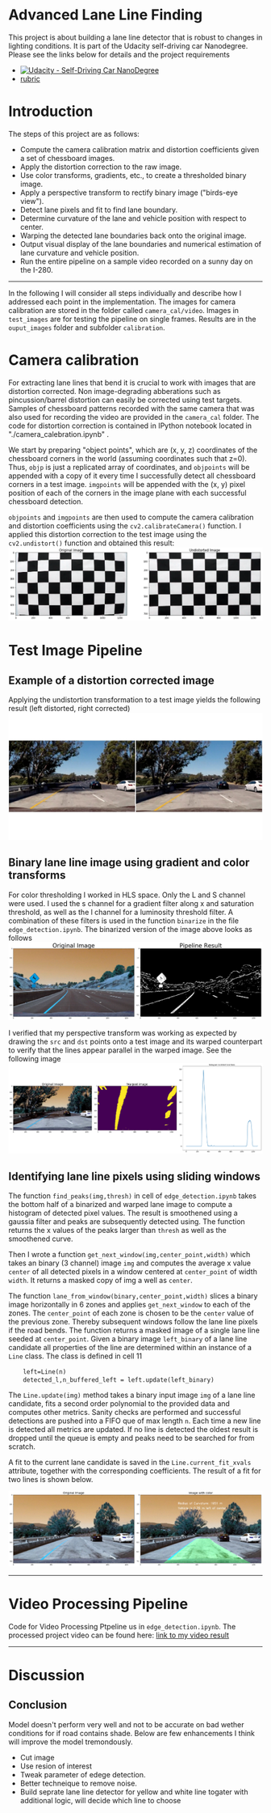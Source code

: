 # Advanced Lane Line Finding

This project is about building a lane line detector that is robust to changes in lighting conditions. 
It is part of the Udacity self-driving car Nanodegree. Please see the links below for details and the project requirements

* [![Udacity - Self-Driving Car NanoDegree](https://s3.amazonaws.com/udacity-sdc/github/shield-carnd.svg)](http://www.udacity.com/drive)
* [rubric](https://review.udacity.com/#!/rubrics/571/view)

# Introduction
The steps of this project are as follows:  

* Compute the camera calibration matrix and distortion coefficients given a set of chessboard images.
* Apply the distortion correction to the raw image.  
* Use color transforms, gradients, etc., to create a thresholded binary image.
* Apply a perspective transform to rectify binary image ("birds-eye view"). 
* Detect lane pixels and fit to find lane boundary.
* Determine curvature of the lane and vehicle position with respect to center.
* Warping the detected lane boundaries back onto the original image.
* Output visual display of the lane boundaries and numerical estimation of lane curvature and vehicle position.
* Run the entire pipeline on a sample video recorded on a sunny day on the I-280. 

---
[//]: # (Image References)

[image1]: ./output_images/test_calibration.png "Undistorted"
[image2]: ./output_images/undistort_image.jpg "Undistorted"
[image3]: ./output_images/binary.png "Binary Example"
[image4]: ./output_images/roi.png "Region of interest"
[image5]: ./output_images/project_lines.png "Projected lines"


In the following I will consider all steps individually and describe how I addressed each point in the implementation. 
The images for camera calibration are stored in the folder called `camera_cal/video`.  Images in `test_images` are for testing the pipeline on single frames.  Results are in the  `ouput_images` folder and subfolder `calibration`.

# Camera calibration 

For extracting lane lines that bend it is crucial to work with images that are distortion corrected. Non image-degrading abberations such as pincussion/barrel distortion can easily be corrected using test targets. Samples of chessboard patterns recorded with the same camera that was also used for recording the video are provided in the `camera_cal` folder. 
The code for distortion correction is contained in IPython notebook located in "./camera_calebration.ipynb" .  

We start by preparing "object points", which are (x, y, z) coordinates of the chessboard corners in the world (assuming coordinates such that z=0).  Thus, `objp` is just a replicated array of coordinates, and `objpoints` will be appended with a copy of it every time I successfully detect all chessboard corners in a test image.  `imgpoints` will be appended with the (x, y) pixel position of each of the corners in the image plane with each successful chessboard detection.  

`objpoints` and `imgpoints` are then used to compute the camera calibration and distortion coefficients using the `cv2.calibrateCamera()` function. I applied this distortion correction to the test image using the `cv2.undistort()` function and obtained this result: 
![Undistort][image1]

# Test Image Pipeline

## Example of a distortion corrected image
Applying the undistortion transformation to a test image yields the following result (left distorted, right corrected)
![Undistort][image2]
## Binary lane line image using gradient and color transforms

For color thresholding I worked in HLS space. Only the L and S channel were used. I used the s channel for a gradient filter along x and saturation threshold, as well as the l channel for a luminosity threshold filter. A combination of these filters
is used in the function `binarize` in the file `edge_detection.ipynb`. The binarized version of the image above looks as follows
![Binarized image][image3]


I verified that my perspective transform was working as expected by drawing the `src` and `dst` points onto a test image and its warped counterpart to verify that the lines appear parallel in the warped image. See the following image
![alt text][image4]

## Identifying lane line pixels using sliding windows
The function `find_peaks(img,thresh)` in cell of `edge_detection.ipynb` takes the bottom half of a binarized and warped lane image to compute a histogram of detected pixel values. The result is smoothened using a gaussia filter and peaks are subsequently detected using. The function returns the x values of the peaks larger than `thresh` as well as the smoothened curve. 

Then I wrote a function `get_next_window(img,center_point,width)` which takes an binary (3 channel) image `img` and computes the average x value `center` of all detected pixels in a window centered at `center_point` of width `width`. It returns a masked copy of img a well as `center`.

The function `lane_from_window(binary,center_point,width)` slices a binary image horizontally in 6 zones and applies `get_next_window`  to each of the zones. The `center_point` of each zone is chosen to be the `center` value of the previous zone. Thereby subsequent windows follow the lane line pixels if the road bends. The function returns a masked image of a single lane line seeded at `center_point`. 
Given a binary image `left_binary` of a lane line candidate all properties of the line are determined within an instance of a `Line` class. The class is defined in cell 11
``` 
    left=Line(n)
    detected_l,n_buffered_left = left.update(left_binary)
```
The `Line.update(img)` method takes a binary input image `img` of a lane line candidate, fits a second order polynomial to the provided data and computes other metrics. Sanity checks are performed and successful detections are pushed into a FIFO que of max length `n`. Each time a new line is detected all metrics are updated. If no line is detected the oldest result is dropped until the queue is empty and peaks need to be searched for from scratch. 

A fit to the current lane candidate is saved in the `Line.current_fit_xvals` attribute, together with the corresponding coefficients. The result of a fit for two lines is shown below.

![line fit][image5]

---

# Video Processing Pipeline

Code for Video Processing Ptpeline us in `edge_detection.ipynb`. The processed project video can be found here:
[link to my video result](https://youtu.be/y0f0Yk1EXZo)

---

# Discussion

## Conclusion

 Model doesn't perform very well and not to be accurate on bad wether conditions for if road contains shade. Below are few enhancements I think will improve the model tremondously.
 * Cut image
 * Use resion of interest
 * Tweak parameter of edege detection.
 * Better techneique to remove noise.
 * Build seprate lane line detector for yellow and white line togater with additional logic, will decide which line to choose